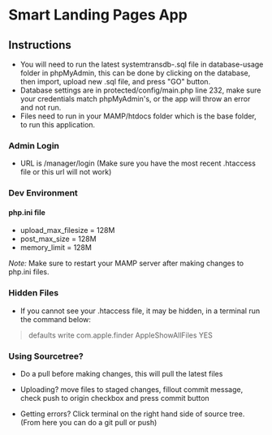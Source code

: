 # Smart Landing Pages App

## Instructions

- You will need to run the latest systemtransdb-<Date-Here>.sql file in database-usage folder in phpMyAdmin, this can be done by clicking on the database, then import, upload new .sql file, and press "GO" button.
- Database settings are in protected/config/main.php line 232, make sure your credentials match phpMyAdmin's, or the app will throw an error and not run.
- Files need to run in your MAMP/htdocs folder which is the base folder, to run this application.

### Admin Login

- URL is <Base-URL-For-MAMP>/manager/login (Make sure you have the most recent .htaccess file or this url will not work)

### Dev Environment

#### php.ini file
- upload_max_filesize = 128M
- post_max_size = 128M
- memory_limit = 128M

*Note:* Make sure to restart your MAMP server after making changes to php.ini files.

### Hidden Files

- If you cannot see your .htaccess file, it may be hidden, in a terminal run the command below:

> defaults write com.apple.finder AppleShowAllFiles YES


### Using Sourcetree?

- Do a pull before making changes, this will pull the latest files

- Uploading? move files to staged changes, fillout commit message, check push to origin checkbox and press commit button

- Getting errors? Click terminal on the right hand side of source tree. (From here you can do a git pull or push)
